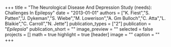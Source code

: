 +++
title = "The Neurological Disease And Depression Study (needs): Challenges In Epilepsy"
date = "2013-01-01"
authors = ["K. Fiest","S. Patten","J. Dykeman","S. Wiebe","M. Lowerison","A. Gm Bulloch","C. Atta","L. Blaikie","C. Carroll","N. Jette"]
publication_types = ["2"]
publication = "_Epilepsia_"
publication_short = ""
image_preview = ""
selected = false
projects = []
math = true
highlight = true
[header]
image = ""
caption = ""
+++

